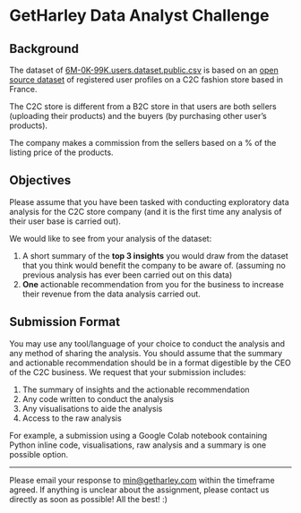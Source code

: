 # GetHarley Data Analyst Challenge

## Background

The dataset of [6M-0K-99K.users.dataset.public.csv](https://drive.google.com/file/d/13Jkk4LZh6u9a5hyskXz4g5p0iAEkzqrS/view) is based on an [open source dataset](https://data.world/jfreex/e-commerce-users-of-a-french-c2c-fashion-store) of registered user profiles on a C2C fashion store based in
France.

The C2C store is different from a B2C store in that users are both sellers
(uploading their products) and the buyers (by purchasing other user’s
products).

The company makes a commission from the sellers based on a % of the
listing price of the products.

## Objectives
Please assume that you have been tasked with conducting exploratory data
analysis for the C2C store company (and it is the first time any analysis of
their user base is carried out).

We would like to see from your analysis of the dataset:
1. A short summary of the **top 3 insights** you would draw from the
dataset that you think would benefit the company to be aware of.
(assuming no previous analysis has ever been carried out on this data)
2. **One** actionable recommendation from you for the business to increase
their revenue from the data analysis carried out.

## Submission Format
You may use any tool/language of your choice to conduct the analysis and
any method of sharing the analysis.
You should assume that the summary and actionable recommendation
should be in a format digestible by the CEO of the C2C business.
We request that your submission includes:
1. The summary of insights and the actionable recommendation
2. Any code written to conduct the analysis
3. Any visualisations to aide the analysis
4. Access to the raw analysis

For example, a submission using a Google Colab notebook containing
Python inline code, visualisations, raw analysis and a summary is one
possible option.

---

Please email your response to min@getharley.com within the timeframe
agreed.
If anything is unclear about the assignment, please contact us directly as
soon as possible!
All the best! :)
